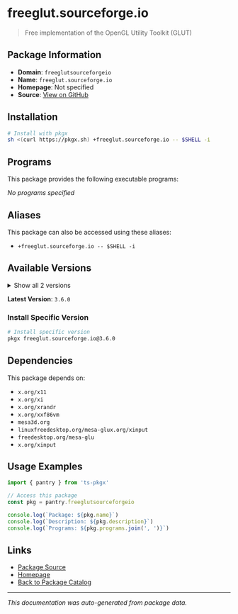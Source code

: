 # freeglut.sourceforge.io

> Free implementation of the OpenGL Utility Toolkit (GLUT)

## Package Information

- **Domain**: `freeglutsourceforgeio`
- **Name**: `freeglut.sourceforge.io`
- **Homepage**: Not specified
- **Source**: [View on GitHub](https://github.com/pkgxdev/pantry/tree/main/projects/freeglut.sourceforge.io/package.yml)

## Installation

```bash
# Install with pkgx
sh <(curl https://pkgx.sh) +freeglut.sourceforge.io -- $SHELL -i
```

## Programs

This package provides the following executable programs:

*No programs specified*

## Aliases

This package can also be accessed using these aliases:

- `+freeglut.sourceforge.io -- $SHELL -i`

## Available Versions

<details>
<summary>Show all 2 versions</summary>

- `3.6.0`, `3.4.0`

</details>

**Latest Version**: `3.6.0`

### Install Specific Version

```bash
# Install specific version
pkgx freeglut.sourceforge.io@3.6.0
```

## Dependencies

This package depends on:

- `x.org/x11`
- `x.org/xi`
- `x.org/xrandr`
- `x.org/xxf86vm`
- `mesa3d.org`
- `linuxfreedesktop.org/mesa-glux.org/xinput`
- `freedesktop.org/mesa-glu`
- `x.org/xinput`

## Usage Examples

```typescript
import { pantry } from 'ts-pkgx'

// Access this package
const pkg = pantry.freeglutsourceforgeio

console.log(`Package: ${pkg.name}`)
console.log(`Description: ${pkg.description}`)
console.log(`Programs: ${pkg.programs.join(', ')}`)
```

## Links

- [Package Source](https://github.com/pkgxdev/pantry/tree/main/projects/freeglut.sourceforge.io/package.yml)
- [Homepage](#)
- [Back to Package Catalog](../package-catalog.md)

---

*This documentation was auto-generated from package data.*
